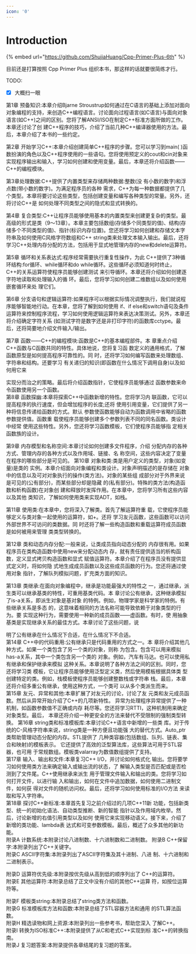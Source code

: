 ```yaml
---
icon: '0'
---
```


# Introduction

{% embed url="https://github.com/ShujiaHuang/Cpp-Primer-Plus-6th" %}

目前还是打算按照 Cpp Primer Plus 组织本书，那这样的话就要很简练才行。

TODO:

* [x] 大概扫一眼

第1章 预备知识:本章介绍Bjarne Stroustrup如何通过在C语言的基础上添加对面向对象编程的支持，来创造C++编程语言。讨论面向过程语言(如C语言)与面向对象语言(如C++)之间的区别。您将了解ANSI/ISO在制定C++标准方面所做的工作。本章还讨论了创 建C++程序的技巧，介绍了当前几种C++编译器使用的方法。最后，本章介绍了本书的一些约定。

第2章 开始学习C++:本章介绍创建简单C++程序的步骤。您可以学习到main( )函数扮演的角色以及C++程序使用的一些语句。您将使用预定义的cout和cin对象来实现程序输出和输入，学习如何创建和使用变量。最后，本章还将介绍函数——C++的编程模块。&#x20;

第3章处理数据:C++提供了内置类型来存储两种数据:整数(没 有小数的数字)和浮点数(带小数的数字)。为满足程序员的各种 需求，C++为每一种数据都提供了几个类型。本章将要讨论这些类型，包括创建变量和编写各种类型的常量。另外，还将讨论C++是 如何处理不同类型之间的隐式和显式转换的。

第4章 复合类型:C++让程序员能够使用基本的内置类型来创建更复杂的类型。最高级的形式是类（9～13章）。本章主要包括数组(存储多个同类型的值)、结构(存储多个不同类型的值)、指针(标识内存位置)。您还将学习如何创建和存储文本字符串及如何使用C风格字符数组和C++ string类来处理文本输入输出。最后，还将学习C++处理内存分配的方法，包括用于显式地管理内存的new和delete运算符。

第5章 循环和关系表达式:程序经常需要执行重复性操作，为此 C++提供了3种循环结构:for循环、while循环和do while循环。这些循环必须知道何时终止，C++的关系运算符使程序员能够创建测试 来引导循环。本章还将介绍如何创建逐字符地读取和处理输入的循 环。最后，您将学习如何创建二维数组以及如何使用嵌套循环来处 理它们。

第6章 分支语句和逻辑运算符:如果程序可以根据实际情况调整执行，我们就说程序能够智能地行动。在本章，您将了解到如何使用 if、if else和switch语句及条件运算符来控制程序流程，学习如何使用逻辑运算符来表达决策测试。另外，本章还将介绍确定字符关系 (如测试字符是数字还是非打印字符)的函数库cctype。最后，还将简要地介绍文件输入/输出。

第7章 函数——C++的编程模块:函数是C++的基本编程部件。本 章重点介绍C++函数与C函数共同的特性。具体地说，您将复习函 数定义的通用格式，了解函数原型是如何提高程序可靠性的。同 时，还将学习如何编写函数来处理数组、字符串和结构。还要学习 有关递归的知识(即函数在什么情况下调用自身)以及如何用它来

实现分而治之的策略。最后将介绍函数指针，它使程序员能够通过 函数参数来命令函数使用另一个函数。\
第8章 函数探幽:本章将探索C++中函数新增的特性。您将学习内 联函数，它可以提高程序的执行速度，但会增加程序的长度;还将 使用引用变量，它们提供了另一种将信息传递给函数的方式。默认 参数使函数能够自动为函数调用中省略的函数参数提供值。函数重 载使程序员能够创建多个参数列表不同的同名函数。类设计中经常 使用这些特性。另外，您还将学习函数模板，它们使程序员能够指 定相关函数族的设计。

第9章 内存模型和名称空间:本章讨论如何创建多文件程序，介绍 分配内存的各种方式、管理内存的各种方式以及作用域、链接、名 称空间，这些内容决定了变量在程序的哪些部分是可见的。 第10章 对象和类:类是用户定义的类型，对象(如变量)是类的 实例。本章介绍面向对象编程和类设计。对象声明描述的是存储在 对象中的信息以及可对对象执行的操作(类方法)。对象的某些组 成部分对于外界来说是可见的(公有部分)，而某些部分却是隐藏 的(私有部分)。特殊的类方法(构造函数和析构函数)在对象创 建和释放时发挥作用。在本章中，您将学习所有这些内容以及其他 类知识，了解如何使用类来实现ADT，如栈。

第11章 使用类:在本章中，您将深入了解类。首先了解运算符重 载，它使程序员能够定义与类对象一起使用的运算符，如+。还将 学习友元函数，这些函数可以访问外部世界不可访问的类数据。同 时还将了解一些构造函数和重载运算符成员函数是如何被用来管理 类类型转换的。

第12章 类和动态内存分配:一般来说，让类成员指向动态分配的 内存很有用。如果程序员在类构造函数中使用new来分配动态内 存，就有责任提供适当的析构函数，定义显式拷贝构造函数和显式 赋值运算符。本章介绍了在程序员没有提供显式定义时，将如何隐 式地生成成员函数以及这些成员函数的行为。您还将通过使用对象 指针，了解队列模拟问题，扩充类方面的知识。

第13章 类继承:在面向对象编程中，继承是功能最强大的特性之 一，通过继承，派生类可以继承基类的特性，可重用基类代码。本 章讨论公有继承，这种继承模拟了is-a关系，即派生对象是基对象 的特例。例如，物理学家是科学家的特例。有些继承关系是多态 的，这意味着相同的方法名称可能导致依赖于对象类型的行为。要 实现这种行为，需要使用一种新的成员函数——虚函数。有时，使 用抽象基类是实现继承关系的最佳方式。本章讨论了这些问题，说

明了公有继承在什么情况下合适，在什么情况下不合适。\
第14章 C++中的代码重用:公有继承只是代码重用的方式之一。本 章将介绍其他几种方式。如果一个类包含了另一个类的对象，则称 为包含。包含可以用来模拟has-a关系，其中一个类包含另一个类的 对象。例如，汽车有马达。也可以使用私有继承和保护继承来模拟 这种关系。本章说明了各种方法之间的区别。同时，您还将学习类 模板，它让程序员能够使用泛型定义类，然后使用模板根据具体类 型创建特定的类。例如，栈模板使程序员能够创建整数栈或字符串 栈。最后，本章还将介绍多重公有继承，使用这种方式，一个类可 以从多个类派生而来。\
第15章 友元、异常和其他:本章扩展了对友元的讨论，讨论了友 元类和友元成员函数。然后从异常开始介绍了C++的几项新特性。 异常为处理程序异常提供了一种机制，如函数参数值不正确或内存 耗尽等。您还将学习RTTI，这种机制用来确定对象类型。最后， 本章还将介绍一种更安全的方法来替代不受限制的强制类型转换。 第16章 string类和标准模板库:本章讨论C++语言中新增的一些类 库。对于传统的C-风格字符串来说，string类是一种方便且功能强 大的替代方式。Auto\_ptr类帮助管理动态分配的内存。STL提供了 几种类容器(包括数组、队列、链表、集合和映射)的模板表示。 它还提供了高效的泛型算法库，这些算法可用于STL容器，也可用 于常规数组。模板类valarray为数值数组提供了支持。\
第17章 输入、输出和文件:本章复习C++ I/O，并讨论如何格式化 输出。您将要学习如何使用类方法来确定输入或输出流的状态，了 解输入类型是否匹配或是否检测到了文件尾。C++使用继承来派生 用于管理文件输入和输出的类。您将学习如何打开文件，以进行输 入和输出，如何在文件中追加数据，如何使用二进制文件，如何获 得对文件的随机访问权。最后，还将学习如何使用标准的I/O方法 来读取和写入字符串。\
第18章 探讨C++新标准:本章首先复习之前介绍过的几项C++11新 功能，包括新类型、统一的初始化语法、自动类型推断、新的智能 指针以及作用域内枚举。然后，讨论新增的右值引用类型以及如何 使用它来实现移动语义。接下来，介绍了新增的类功能、lambda表 达式和可变参数模板。最后，概述了众多其他的新功能。\
附录A 计数系统:本附录讨论八进制数、十六进制数和二进制数。 附录B C++保留字:本附录列出了C++关键字。\
附录C ASCII字符集:本附录列出了ASCII字符集及其十进制、八进 制、十六进制和二进制表示。

附录D 运算符优先级:本附录按优先级从高到低的顺序列出了 C++的运算符。\
附录E 其他运算符:本附录总结了正文中没有介绍的其他C++运算 符，如按位运算符等。

附录F 模板类string:本附录总结了string类方法和函数。\
附录G 标准模板库方法和函数:本附录总结了STL容器方法和通用 的STL算法函数。\
附录H 精选读物和网上资源:本附录列出一些参考书，帮助您深入 了解C++。\
附录I 转换为ISO标准C++:本附录提供了从C和老式C++实现到标 准C++的转换指南。\
附录J 复习题答案:本附录提供各章结尾的复习题的答案。
